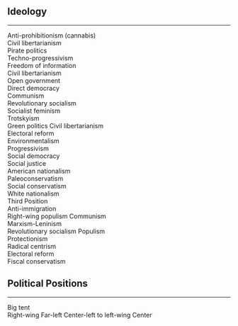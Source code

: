 ## Ideology
______________
Anti-prohibitionism (cannabis)  
Civil libertarianism  
Pirate politics    
Techno-progressivism    
Freedom of information    
Civil libertarianism    
Open government    
Direct democracy  
Communism  
Revolutionary socialism  
Socialist feminism  
Trotskyism  
Green politics
Civil libertarianism  
Electoral reform  
Environmentalism  
Progressivism  
Social democracy  
Social justice  
American nationalism  
Paleoconservatism  
Social conservatism  
White nationalism  
Third Position  
Anti-immigration  
Right-wing populism 
Communism  
Marxism-Leninism  
Revolutionary socialism
Populism  
Protectionism  
Radical centrism  
Electoral reform  
Fiscal conservatism  

## Political Positions
________________

Big tent  
Right-wing
Far-left
Center-left to left-wing
Center  

